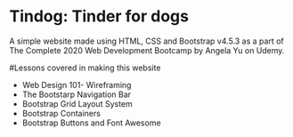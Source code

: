 # Tindog: Tinder for dogs
A simple website made using HTML, CSS and Bootstrap v4.5.3 as a part of The Complete 2020 Web Development Bootcamp by Angela Yu on Udemy.

#Lessons covered in making this website
 * Web Design 101- Wireframing 
 * The Bootstarp Navigation Bar
 * Bootstrap Grid Layout System
 * Bootstrap Containers
 * Bootstrap Buttons and Font Awesome
